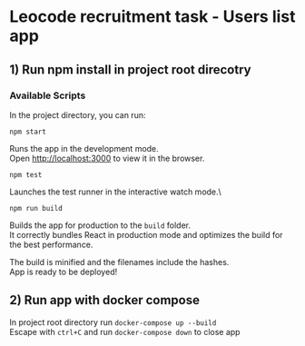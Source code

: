 # Leocode recruitment task - Users list app

## 1) Run npm install in project root direcotry

### Available Scripts

In the project directory, you can run:

 `npm start`

Runs the app in the development mode.\
Open [http://localhost:3000](http://localhost:3000) to view it in the browser.


`npm test`

Launches the test runner in the interactive watch mode.\


 `npm run build`

Builds the app for production to the `build` folder.\
It correctly bundles React in production mode and optimizes the build for the best performance.

The build is minified and the filenames include the hashes.\
App is ready to be deployed!


## 2) Run app with docker compose 

In project root directory run `docker-compose up --build`\
Escape with `ctrl+C` and run `docker-compose down` to close app
